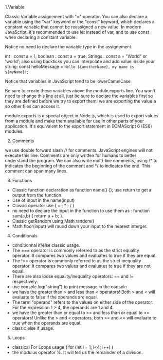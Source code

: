
1.Variable

Classic Variable assignement with "=" operator. You can also declare a variable using the "var" keyword or the "const" keyword, which declares a constant variable that cannot be reassigned a new value.
In modern JavaScript, it's recommended to use let instead of var, and to use const when declaring a constant variable.

Notice no need to declare the variable type in the assignement.

int  :  const a = 1;
boolean : const a = true;
Strings : const a = "World" or 'world'; 
also using backticks you can interpolate and add value inside your string: const helloMessage = `Hello ${anotherName}, my name is ${myName}!`;

Notice that variables in JavaScript tend to be lowerCamelCase.

Be sure to create these variables above the module.exports line. You won't need to change this line at all, just be sure to declare the variables first so they are defined before we try to export them! we are exporting the value a so other files can access it. 

module.exports is a special object in Node.js, which is used to export values from a module and make them available for use in other parts of your application. It's equivalent to the export statement in ECMAScript 6 (ES6) modules.

2. Comments

we use double forward slash // for comments. JavaScript engines will not execute this line. Comments are only written for humans to better understand the program. We can also write multi-line comments, using /* to indicates the beginning of the comment and */ to indicates the end. This comment can span many lines.

3. Functions

- Classic function declaration as function name() {}; use return to get a output from the function.
- Use of input in the name(input)
- Classic operator use ( + ; * ; / )
- no need to declare the input in the function to use them as : function sum(a,b) { return a + b; }.
- Classic getRandom using Math.random()
- Math.floor(input) will round down your input to the nearest interger.

4. Conditionals

- conditionnal if/else classic usage.
- The === operator is commonly referred to as the strict equality operator. It compares two values and evaluates to true if they are equal.
- The !== operator is commonly referred to as the strict inequality operator. It compares two values and evaluates to true if they are not equal.
- There are also loose equality/inequality operators: == and != respectively.
- use console.log("string") to print message in the console
- we have the greater than > and less than < operators! Both > and < will evaluate to false if the operands are equal.
- The term "operand" refers to the values on either side of the operator. For the expression 1 > 4, the operands are 1 and 4.
-  we have the greater than or equal to >= and less than or equal to <= operators! Unlike the > and < operators, both >= and <= will evaluate to true when the operands are equal.
-  classic else if usage.

5. Loops

- classical For Loops usage ( for (let i = 1; i<4; i++) )
- the modulus operator %. It will tell us the remainder of a division.



